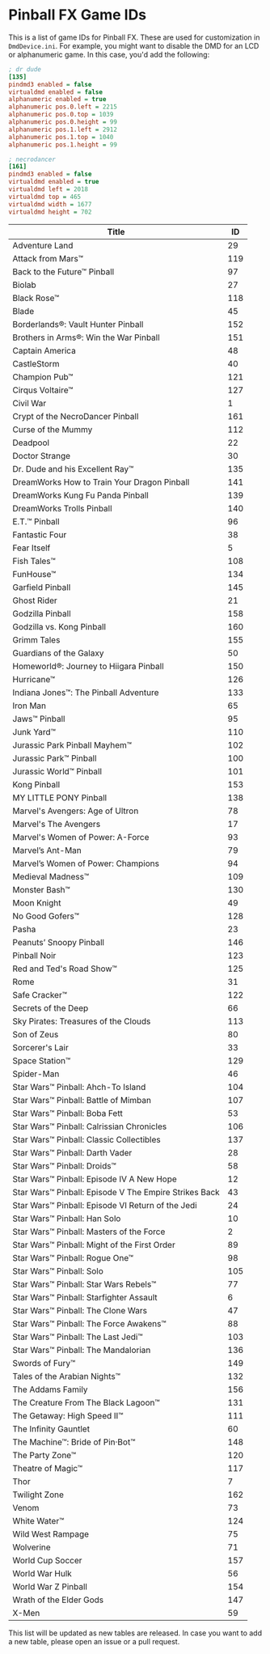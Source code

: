 ﻿# Pinball FX Game IDs

This is a list of game IDs for Pinball FX. These are used for customization in `DmdDevice.ini`. For example, you
might want to disable the DMD for an LCD or alphanumeric game. In this case, you'd add the following:

```ini
; dr dude
[135]
pindmd3 enabled = false
virtualdmd enabled = false
alphanumeric enabled = true
alphanumeric pos.0.left = 2215
alphanumeric pos.0.top = 1039
alphanumeric pos.0.height = 99
alphanumeric pos.1.left = 2912
alphanumeric pos.1.top = 1040
alphanumeric pos.1.height = 99

; necrodancer
[161]
pindmd3 enabled = false
virtualdmd enabled = true
virtualdmd left = 2018
virtualdmd top = 465
virtualdmd width = 1677
virtualdmd height = 702
```

| Title                                                 | ID  |  
|-------------------------------------------------------|-----|
| Adventure Land                                        | 29  |
| Attack from Mars™                                     | 119 |
| Back to the Future™ Pinball                           | 97  |
| Biolab                                                | 27  |
| Black Rose™                                           | 118 |
| Blade                                                 | 45  |
| Borderlands®: Vault Hunter Pinball                    | 152 |
| Brothers in Arms®: Win the War Pinball                | 151 |
| Captain America                                       | 48  |
| CastleStorm                                           | 40  |
| Champion Pub™                                         | 121 |
| Cirqus Voltaire™                                      | 127 |
| Civil War                                             | 1   |
| Crypt of the NecroDancer Pinball                      | 161 |
| Curse of the Mummy                                    | 112 |
| Deadpool                                              | 22  |
| Doctor Strange                                        | 30  |
| Dr. Dude and his Excellent Ray™                       | 135 |
| DreamWorks How to Train Your Dragon Pinball           | 141 |
| DreamWorks Kung Fu Panda Pinball                      | 139 |
| DreamWorks Trolls Pinball                             | 140 |
| E.T.™ Pinball                                         | 96  |
| Fantastic Four                                        | 38  |
| Fear Itself                                           | 5   |
| Fish Tales™                                           | 108 |
| FunHouse™                                             | 134 |
| Garfield Pinball                                      | 145 |
| Ghost Rider                                           | 21  |
| Godzilla Pinball                                      | 158 |
| Godzilla vs. Kong Pinball                             | 160 |
| Grimm Tales                                           | 155 |
| Guardians of the Galaxy                               | 50  |
| Homeworld®: Journey to Hiigara Pinball                | 150 |
| Hurricane™                                            | 126 |
| Indiana Jones™: The Pinball Adventure                 | 133 |
| Iron Man                                              | 65  |
| Jaws™ Pinball                                         | 95  |
| Junk Yard™                                            | 110 |
| Jurassic Park Pinball Mayhem™                         | 102 |
| Jurassic Park™ Pinball                                | 100 |
| Jurassic World™ Pinball                               | 101 |
| Kong Pinball                                          | 153 |
| MY LITTLE PONY Pinball                                | 138 |
| Marvel's Avengers: Age of Ultron                      | 78  |
| Marvel's The Avengers                                 | 17  |
| Marvel's Women of Power: A-Force                      | 93  |
| Marvel’s Ant-Man                                      | 79  |
| Marvel’s Women of Power: Champions                    | 94  |
| Medieval Madness™                                     | 109 |
| Monster Bash™                                         | 130 |
| Moon Knight                                           | 49  |
| No Good Gofers™                                       | 128 |
| Pasha                                                 | 23  |
| Peanuts’ Snoopy Pinball                               | 146 |
| Pinball Noir                                          | 123 |
| Red and Ted's Road Show™                              | 125 |
| Rome                                                  | 31  |
| Safe Cracker™                                         | 122 |
| Secrets of the Deep                                   | 66  |
| Sky Pirates: Treasures of the Clouds                  | 113 |
| Son of Zeus                                           | 80  |
| Sorcerer's Lair                                       | 33  |
| Space Station™                                        | 129 |
| Spider-Man                                            | 46  |
| Star Wars™ Pinball: Ahch-To Island                    | 104 |
| Star Wars™ Pinball: Battle of Mimban                  | 107 |
| Star Wars™ Pinball: Boba Fett                         | 53  |
| Star Wars™ Pinball: Calrissian Chronicles             | 106 |
| Star Wars™ Pinball: Classic Collectibles              | 137 |
| Star Wars™ Pinball: Darth Vader                       | 28  |
| Star Wars™ Pinball: Droids™                           | 58  |
| Star Wars™ Pinball: Episode IV A New Hope             | 12  |
| Star Wars™ Pinball: Episode V The Empire Strikes Back | 43  |
| Star Wars™ Pinball: Episode VI Return of the Jedi     | 24  |
| Star Wars™ Pinball: Han Solo                          | 10  |
| Star Wars™ Pinball: Masters of the Force              | 2   |
| Star Wars™ Pinball: Might of the First Order          | 89  |
| Star Wars™ Pinball: Rogue One™                        | 98  |
| Star Wars™ Pinball: Solo                              | 105 |
| Star Wars™ Pinball: Star Wars Rebels™                 | 77  |
| Star Wars™ Pinball: Starfighter Assault               | 6   |
| Star Wars™ Pinball: The Clone Wars                    | 47  |
| Star Wars™ Pinball: The Force Awakens™                | 88  |
| Star Wars™ Pinball: The Last Jedi™                    | 103 |
| Star Wars™ Pinball: The Mandalorian                   | 136 |
| Swords of Fury™                                       | 149 |
| Tales of the Arabian Nights™                          | 132 |
| The Addams Family                                     | 156 |
| The Creature From The Black Lagoon™                   | 131 |
| The Getaway: High Speed II™                           | 111 |
| The Infinity Gauntlet                                 | 60  |
| The Machine™: Bride of Pin·Bot™                       | 148 |
| The Party Zone™                                       | 120 |
| Theatre of Magic™                                     | 117 |
| Thor                                                  | 7   |
| Twilight Zone                                         | 162 |
| Venom                                                 | 73  |
| White Water™                                          | 124 |
| Wild West Rampage                                     | 75  |
| Wolverine                                             | 71  |
| World Cup Soccer                                      | 157 |
| World War Hulk                                        | 56  |
| World War Z Pinball                                   | 154 |
| Wrath of the Elder Gods                               | 147 |
| X-Men                                                 | 59  |

This list will be updated as new tables are released. In case you want to add a new table, please open an issue or a 
pull request.